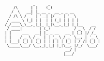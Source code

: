 <pre><code>
              _      _                       
     /\      | |    (_)                      
    /  \   __| |_ __ _  __ _ _ __            
   / /\ \ / _` | '__| |/ _` | '_ \           
  / ____ \ (_| | |  | | (_| | | | |          
 /_/____\_\__,_|_|_ |_|\__,_|_| |_|__    __  
  / ____|        | (_)           / _ \  / /  
 | |     ___   __| |_ _ __   __ | (_) |/ /_  
 | |    / _ \ / _` | | '_ \ / _` \__, | '_ \ 
 | |___| (_) | (_| | | | | | (_| | / /| (_) |
  \_____\___/ \__,_|_|_| |_|\__, |/_/  \___/ 
                             __/ |           
                            |___/            
</code></pre>

